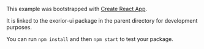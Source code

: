 This example was bootstrapped with [Create React App](https://github.com/facebook/create-react-app).

It is linked to the exorior-ui package in the parent directory for development purposes.

You can run `npm install` and then `npm start` to test your package.
